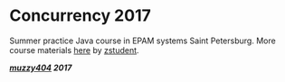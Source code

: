 # Concurrency 2017
Summer practice Java course in EPAM systems Saint Petersburg.
More course materials [here](https://github.com/zstudent/Concurrency2017) by [zstudent](https://github.com/zstudent).

***[muzzy404](https://github.com/muzzy404) 2017***